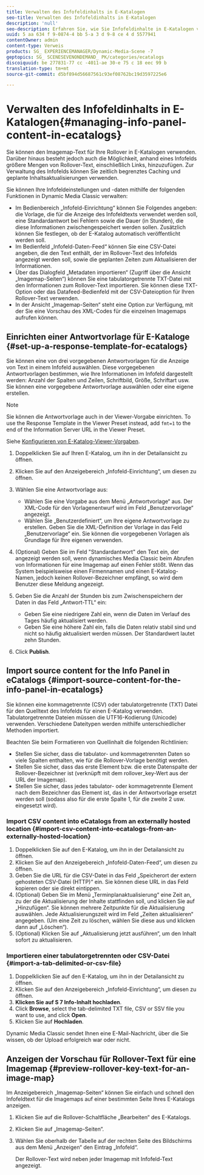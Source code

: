 ```yaml
---
title: Verwalten des Infofeldinhalts in E-Katalogen
seo-title: Verwalten des Infofeldinhalts in E-Katalogen
description: 'null'
seo-description: Erfahren Sie, wie Sie Infofeldinhalte in E-Katalogen verwalten.
uuid: 5 aa 634 f 9-0874-4 bb 5-a 3 d 9-8 ce 4 d 5577941
contentOwner: admin
content-type: Verweis
products: SG_ EXPERIENCEMANAGER/Dynamic-Media-Scene -7
geptopics: SG_ SCENESEVENONDEMAND_ PK/categories/ecatalogs
discoiquuid: be 277831-77 cc -4011-ae 30-e 75 c 18 eec 99 b
translation-type: tm+mt
source-git-commit: d5bf894d56687561c93ef08762bc19d3597225e6

---
```



# Verwalten des Infofeldinhalts in E-Katalogen{#managing-info-panel-content-in-ecatalogs}

Sie können den Imagemap-Text für Ihre Rollover in E-Katalogen verwenden. Darüber hinaus besteht jedoch auch die Möglichkeit, anhand eines Infofelds größere Mengen von Rollover-Text, einschließlich Links, hinzuzufügen. Zur Verwaltung des Infofelds können Sie zeitlich begrenztes Caching und geplante Inhaltsaktualisierungen verwenden.

Sie können Ihre Infofeldeinstellungen und -daten mithilfe der folgenden Funktionen in Dynamic Media Classic verwalten:

* Im Bedienbereich „Infofeld-Einrichtung“ können Sie Folgendes angeben: die Vorlage, die für die Anzeige des Infofeldtexts verwendet werden soll, eine Standardantwort bei Fehlern sowie die Dauer (in Stunden), die diese Informationen zwischengespeichert werden sollen. Zusätzlich können Sie festlegen, ob der E-Katalog automatisch veröffentlicht werden soll.
* Im Bedienfeld „Infofeld-Daten-Feed“ können Sie eine CSV-Datei angeben, die den Text enthält, der im Rollover-Text des Infofelds angezeigt werden soll, sowie die geplanten Zeiten zum Aktualisieren der Informationen.
* Über das Dialogfeld „Metadaten importieren“ (Zugriff über die Ansicht „Imagemap-Seiten“) können Sie eine tabulatorgetrennte TXT-Datei mit den Informationen zum Rollover-Text importieren. Sie können diese TXT-Option oder das Datafeed-Bedienfeld mit der CSV-Dateioption für Ihren Rollover-Text verwenden.
* In der Ansicht „Imagemap-Seiten“ steht eine Option zur Verfügung, mit der Sie eine Vorschau des XML-Codes für die einzelnen Imagemaps aufrufen können.

## Einrichten einer Antwortvorlage für E-Kataloge {#set-up-a-response-template-for-ecatalogs}

Sie können eine von drei vorgegebenen Antwortvorlagen für die Anzeige von Text in einem Infofeld auswählen. Diese vorgegebenen Antwortvorlagen bestimmen, wie Ihre Informationen im Infofeld dargestellt werden: Anzahl der Spalten und Zeilen, Schriftbild, Größe, Schriftart usw. Sie können eine vorgegebene Antwortvorlage auswählen oder eine eigene erstellen.

>[!NOTE]
>
>Sie können die Antwortvorlage auch in der Viewer-Vorgabe einrichten. To use the Response Template in the Viewer Preset instead, add `fmt=1` to the end of the Information Server URL in the Viewer Preset.
>
>Siehe [Konfigurieren von E-Katalog-Viewer-Vorgaben](setting-ecatalog-viewer-presets.md#setting_up_ecatalog_viewer_presets).

1. Doppelklicken Sie auf Ihren E-Katalog, um ihn in der Detailansicht zu öffnen.
1. Klicken Sie auf den Anzeigebereich „Infofeld-Einrichtung“, um diesen zu öffnen.
1. Wählen Sie eine Antwortvorlage aus:

   * Wählen Sie eine Vorgabe aus dem Menü „Antwortvorlage“ aus. Der XML-Code für den Vorlagenentwurf wird im Feld „Benutzervorlage“ angezeigt.
   * Wählen Sie „Benutzerdefiniert“, um Ihre eigene Antwortvorlage zu erstellen. Geben Sie die XML-Definition der Vorlage in das Feld „Benutzervorlage“ ein. Sie können die vorgegebenen Vorlagen als Grundlage für Ihre eigenen verwenden. 

1. (Optional) Geben Sie im Feld "Standardantwort" den Text ein, der angezeigt werden soll, wenn dynamisches Media Classic beim Abrufen von Informationen für eine Imagemap auf einen Fehler stößt. Wenn das System beispielsweise einen Firmennamen und einen E-Katalog-Namen, jedoch keinen Rollover-Bezeichner empfängt, so wird dem Benutzer diese Meldung angezeigt.
1. Geben Sie die Anzahl der Stunden bis zum Zwischenspeichern der Daten in das Feld „Antwort-TTL“ ein:

   * Geben Sie eine niedrigere Zahl ein, wenn die Daten im Verlauf des Tages häufig aktualisiert werden.
   * Geben Sie eine höhere Zahl ein, falls die Daten relativ stabil sind und nicht so häufig aktualisiert werden müssen. Der Standardwert lautet zehn Stunden.

1. Click **Publish**.

## Import source content for the Info Panel in eCatalogs {#import-source-content-for-the-info-panel-in-ecatalogs}

Sie können eine kommagetrennte (CSV) oder tabulatorgetrennte (TXT) Datei für den Quelltext des Infofelds für einen E-Katalog verwenden. Tabulatorgetrennte Dateien müssen die UTF16-Kodierung (Unicode) verwenden. Verschiedene Dateitypen werden mithilfe unterschiedlicher Methoden importiert.

Beachten Sie beim Formatieren von Quellinhalt die folgenden Richtlinien:

* Stellen Sie sicher, dass die tabulator- und kommagetrennten Daten so viele Spalten enthalten, wie für die Rollover-Vorlage benötigt werden.
* Stellen Sie sicher, dass das erste Element bzw. die erste Datenspalte der Rollover-Bezeichner ist (verknüpft mit dem rollover_key-Wert aus der URL der Imagemap).
* Stellen Sie sicher, dass jedes tabulator- oder kommagetrennte Element nach dem Bezeichner das Element ist, das in der Antwortvorlage ersetzt werden soll (sodass also für die erste Spalte $1$, für die zweite $2$ usw. eingesetzt wird).

### Import CSV content into eCatalogs from an externally hosted location {#import-csv-content-into-ecatalogs-from-an-externally-hosted-location}

1. Doppelklicken Sie auf den E-Katalog, um ihn in der Detailansicht zu öffnen.
1. Klicken Sie auf den Anzeigebereich „Infofeld-Daten-Feed“, um diesen zu öffnen.
1. Geben Sie die URL für die CSV-Datei in das Feld „Speicherort der extern gehosteten CSV-Datei (HTTP)“ ein. Sie können diese URL in das Feld kopieren oder sie direkt eintippen.
1. (Optional) Geben Sie im Menü „Terminplanaktualisierung“ eine Zeit an, zu der die Aktualisierung der Inhalte stattfinden soll, und klicken Sie auf „Hinzufügen“. Sie können mehrere Zeitpunkte für die Aktualisierung auswählen. Jede Aktualisierungszeit wird im Feld „Zeiten aktualisieren“ angegeben. (Um eine Zeit zu löschen, wählen Sie diese aus und klicken dann auf „Löschen“).
1. (Optional) Klicken Sie auf „Aktualisierung jetzt ausführen“, um den Inhalt sofort zu aktualisieren.

### Importieren einer tabulatorgetrennten oder CSV-Datei {#import-a-tab-delimited-or-csv-file}

<!-- 

Comment Type: remark
Last Modified By: unknown unknown 
Last Modified Date: 

<p>SR changed this section 10/23/2012</p>

 -->

1. Doppelklicken Sie auf den E-Katalog, um ihn in der Detailansicht zu öffnen.
1. Klicken Sie auf den Anzeigebereich „Infofeld-Einrichtung“, um diesen zu öffnen.
1. **Klicken Sie auf S 7 Info-Inhalt hochladen**.
1. Click **Browse**, select the tab-delimited TXT file, CSV or SSV file you want to use, and click **Open**.
1. Klicken Sie auf **Hochladen**.

Dynamic Media Classic sendet Ihnen eine E-Mail-Nachricht, über die Sie wissen, ob der Upload erfolgreich war oder nicht.

## Anzeigen der Vorschau für Rollover-Text für eine Imagemap {#preview-rollover-key-text-for-an-image-map}

Im Anzeigebereich „Imagemap-Seiten“ können Sie einfach und schnell den Infofeldtext für die Imagemaps auf einer bestimmten Seite Ihres E-Katalogs anzeigen.

1. Klicken Sie auf die Rollover-Schaltfläche „Bearbeiten“ des E-Katalogs.
1. Klicken Sie auf „Imagemap-Seiten“.
1. Wählen Sie oberhalb der Tabelle auf der rechten Seite des Bildschirms aus dem Menü „Anzeigen“ den Eintrag „Infofeld“.

   Der Rollover-Text wird neben jeder Imagemap mit Infofeld-Text angezeigt.

